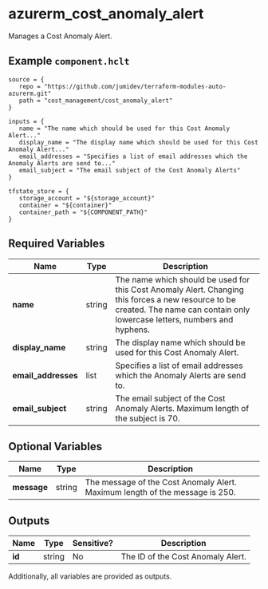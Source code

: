 # azurerm_cost_anomaly_alert

Manages a Cost Anomaly Alert.

## Example `component.hclt`

```hcl
source = {
   repo = "https://github.com/jumidev/terraform-modules-auto-azurerm.git"   
   path = "cost_management/cost_anomaly_alert"   
}

inputs = {
   name = "The name which should be used for this Cost Anomaly Alert..."   
   display_name = "The display name which should be used for this Cost Anomaly Alert..."   
   email_addresses = "Specifies a list of email addresses which the Anomaly Alerts are send to..."   
   email_subject = "The email subject of the Cost Anomaly Alerts"   
}

tfstate_store = {
   storage_account = "${storage_account}"   
   container = "${container}"   
   container_path = "${COMPONENT_PATH}"   
}

```

## Required Variables

| Name | Type |  Description |
| ---- | --------- |  ----------- |
| **name** | string |  The name which should be used for this Cost Anomaly Alert. Changing this forces a new resource to be created. The name can contain only lowercase letters, numbers and hyphens. | 
| **display_name** | string |  The display name which should be used for this Cost Anomaly Alert. | 
| **email_addresses** | list |  Specifies a list of email addresses which the Anomaly Alerts are send to. | 
| **email_subject** | string |  The email subject of the Cost Anomaly Alerts. Maximum length of the subject is 70. | 

## Optional Variables

| Name | Type |  Description |
| ---- | --------- |  ----------- |
| **message** | string |  The message of the Cost Anomaly Alert. Maximum length of the message is 250. | 



## Outputs

| Name | Type | Sensitive? | Description |
| ---- | ---- | --------- | --------- |
| **id** | string | No  | The ID of the Cost Anomaly Alert. | 

Additionally, all variables are provided as outputs.
